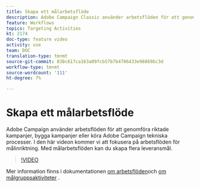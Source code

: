 ```yaml
---
title: Skapa ett målarbetsflöde
description: Adobe Campaign Classic använder arbetsflöden för att genomföra riktade kampanjer, bygga kampanjer eller köra Adobe Campaign tekniska processer. I den här videon kommer vi att fokusera på arbetsflöden för målinriktning. Med målarbetsflöden kan du skapa flera leveransmål.
feature: Workflows
topics: Targeting Activities
kt: 2174
doc-type: feature video
activity: use
team: DOC
translation-type: tm+mt
source-git-commit: 838c617ca163a09fcb57b7b4706433e98869bc3d
workflow-type: tm+mt
source-wordcount: '111'
ht-degree: 7%

---
```



# Skapa ett målarbetsflöde

Adobe Campaign använder arbetsflöden för att genomföra riktade kampanjer, bygga kampanjer eller köra Adobe Campaign tekniska processer. I den här videon kommer vi att fokusera på arbetsflöden för målinriktning. Med målarbetsflöden kan du skapa flera leveransmål.

>[!VIDEO](https://video.tv.adobe.com/v/25605?quality=12)

Mer information finns i dokumentationen [om arbetsflöden](https://docs.adobe.com/content/help/en/campaign-classic/using/automating-with-workflows/introduction/about-workflows.html)och [om målgruppsaktiviteter](https://docs.adobe.com/content/help/en/campaign-classic/using/automating-with-workflows/targeting-activities/about-targeting-activities.html) .
